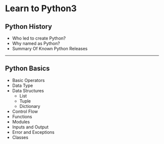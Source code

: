 Learn to Python3
===================


## Python History
 - Who led to create Python?
 - Why named as Python?
 - Summary Of Known Python Releases
 
 ****
Python Basics
-------------
 - Basic Operators
 - Data Type
 - Data Structures
	 - List
	 - Tuple
	 - Dictionary
 - Control Flow
 - Functions
 - Modules
 - Inputs and Output
 - Error and Exceptions
 - Classes
